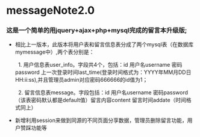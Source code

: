 
# messageNote2.0
### 这是一个简单的用jquery+ajax+php+mysql完成的留言本升级版;
* 相比上一版本，此版本将用户表和留言信息表分成了两个mysql表（在数据库mymessage中）,两个表分别是：

     &nbsp;&nbsp;1. 用户信息表user_info。字段共4个，包括：id 用户名username 密码password 上一次登录时间last_time(登录时间格式为：YYYY年MM月DD日 HH:ii:ss),并且管理员admin对应密码666666的id值为1；
       
     &nbsp;&nbsp;2. 留言信息表message。字段包括：id 用户名username 密码password（该表密码默认都是default值）留言内容content 留言时间addate（时间格式同上）
       
* 新增利用session来做到同源的不同页面分享数据，管理员删除留言功能，用户赞踩功能等

